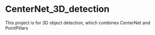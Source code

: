 # CenterNet_3D_detection
This project is for 3D object detection, which combines CenterNet and PointPillars
